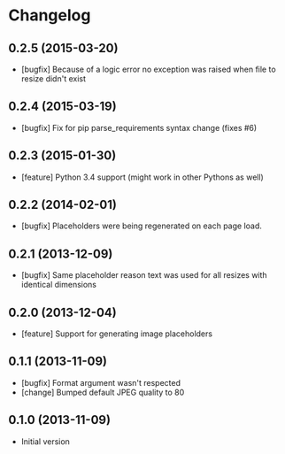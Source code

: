 # Changelog

## 0.2.5 (2015-03-20)

* [bugfix] Because of a logic error no exception was raised when file to resize didn't exist

## 0.2.4 (2015-03-19)

* [bugfix] Fix for pip parse_requirements syntax change (fixes #6)

## 0.2.3 (2015-01-30)

* [feature] Python 3.4 support (might work in other Pythons as well)

## 0.2.2 (2014-02-01)

* [bugfix] Placeholders were being regenerated on each page load.

## 0.2.1 (2013-12-09)

* [bugfix] Same placeholder reason text was used for all resizes with identical dimensions

## 0.2.0 (2013-12-04)

* [feature] Support for generating image placeholders

## 0.1.1 (2013-11-09)

* [bugfix] Format argument wasn't respected
* [change] Bumped default JPEG quality to 80

## 0.1.0 (2013-11-09)

* Initial version
